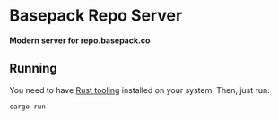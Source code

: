 # Basepack Repo Server
**Modern server for repo.basepack.co**

## Running
You need to have [Rust tooling](https://www.rust-lang.org/tools/install) installed on your system.
Then, just run:
```bash
cargo run
```